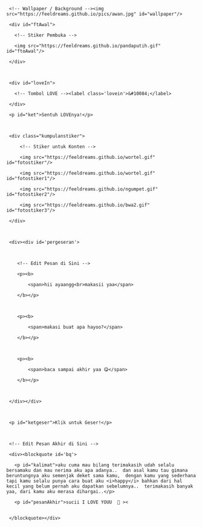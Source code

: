 <!DOCTYPE html>

<html lang="id">

<meta charset='UTF-8'/><meta content='width=device-width, initial-scale=1, user-scalable=1, minimum-scale=1, maximum-scale=5' name='viewport'/><meta content='IE=edge' http-equiv='X-UA-Compatible'/>

  

  <link rel="preconnect" href="https://fonts.googleapis.com">

  <link rel="preconnect" href="https://fonts.gstatic.com" crossorigin>

  <link href="https://fonts.googleapis.com/css2?family=Nunito+Sans:wght@400;700&display=swap" rel="stylesheet">

  <link href="https://fonts.googleapis.com/css2?family=Sono:wght@600&display=swap" rel="stylesheet">

  <link href="https://fonts.googleapis.com/css2?family=Nerko+One&display=swap" rel="stylesheet">



  <script src="https://cdn.jsdelivr.net/npm/sweetalert2@11.0.19/dist/sweetalert2.all.min.js"></script>

  <script src="https://unpkg.com/typeit@8.7.0/dist/index.umd.js"></script><link href="https://feeldreams.github.io/dibacayuk/style.css" rel="stylesheet" type="text/css" />

  <script src="https://kit.fontawesome.com/4f3ce16e3e.js" crossorigin="anonymous"></script>

  

<head>

<title>Makasih Ayang kagett yahh </title>

<link rel="icon" type="image/x-icon" href="https://malasid.github.io/favicon.png">

<meta name="description" content="HTML Bucin Malas.id">

<!-- 

  Made with love by love

  

     Blog: suci@did.id

     Instagram: @did.3007loveyouu

     TikTok: @adid.3007loveyouu

     Email: adidfirmansyah85@gmail.com

     

  Thanks to all <3

-->

</head>

<body>

	

   <!-- Ganti Audio di sini -->

   <audio src="https://feeldreams.github.io/audio/nightchanges.mp3" id="linkmp3" class="sembunyi"></audio>

   

   <div id="bodyblur">

     <!-- Wallpaper / Background --><img src="https://feeldreams.github.io/pics/awan.jpg" id="wallpaper"/>

   </div>

   

   <div id='Content'>



     <div id="ftAwal">

       <!-- Stiker Pembuka -->

       <img src="https://feeldreams.github.io/pandaputih.gif" id="ftoAwal"/>

     </div>



     <div id="loveIn">

       <!-- Tombol LOVE --><label class='lovein'>&#10084;</label>

     </div>

     <p id="ket">Sentuh LOVEnya!</p>



     <div class="kumpulanstiker">

         <!-- Stiker untuk Konten -->

         <img src="https://feeldreams.github.io/wortel.gif" id="fotostiker"/>

         <img src="https://feeldreams.github.io/wortel.gif" id="fotostiker1"/>

         <img src="https://feeldreams.github.io/ngumpet.gif" id="fotostiker2"/>

         <img src="https://feeldreams.github.io/bwa2.gif" id="fotostiker3"/>

     </div>

     

     <div><div id='pergeseran'>

     	

        <!-- Edit Pesan di Sini -->

        <p><b>

	        <span>hii ayaangg<br>makasii yaa</span>

        </b></p>

        

        <p><b>

	        <span>makasi buat apa hayoo?</span>

        </b></p>

       

        <p><b>

	        <span>baca sampai akhir yaa 😋</span>

        </b></p>

        

     </div></div>



     <p id="ketgeser">Klik untuk Geser!</p>

     

     <!-- Edit Pesan Akhir di Sini -->

     <div><blockquote id='bq'>

       <p id="kalimat">aku cuma mau bilang terimakasih udah selalu bersamaku dan mau nerima aku apa adanya..  dan asal kamu tau gimana beruntungnya aku semenjak deket sama kamu,  dengan kamu yang sederhana tapi kamu selalu punya cara buat aku <i>happy</i> bahkan dari hal kecil yang belum pernah aku dapatkan sebelumnya..  terimakasih banyak yaa, dari kamu aku merasa dihargai..</p>

       <p id="pesanAkhir">sucii I LOVE YOUU  🤍 ><
       

     </blockquote></div>

     

   </div>



<script>

  const body = document.querySelector("body"); const iniwp = [];iden = 1; const swalst = Swal.mixin({timer: 2500, allowOutsideClick: false, showConfirmButton: false, timerProgressBar: true, imageHeight: 90,}); audio = new Audio('' + linkmp3.src); ftganti=0;fungsi=0;fungsiAwal=0;deffotostiker=fotostiker.src;function berjatuhan() {const heart = document.createElement("div"); heart.className = "fas fa-heart"; heart.style.left = (Math.random() * 90)+"vw"; heart.style.animationDuration = (Math.random()*3)+2+"s"; body.appendChild(heart);} setInterval(function name(params) {var heartArr = document.querySelectorAll(".fa-heart"); if (heartArr.length > 100) {heartArr[0].remove()}},100);Content.style = "opacity:1;margin-top:14vh"; const swals = Swal.mixin({allowOutsideClick: false, cancelButtonColor: '#FF0040', imageHeight: 80,}); 

</script>

<script src="https://malasid.github.io/html/makasiayang.js"></script>

<!-- Sampai Sini -->

</body>

</html>
